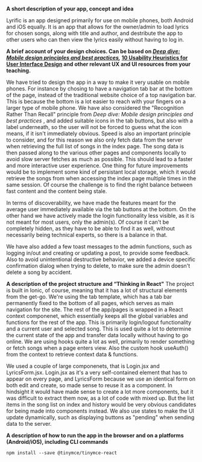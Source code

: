 **A short description of your app, concept and idea**

Lyrific is an app designed primarily for use on mobile phones, both Android and iOS equally. It is an app that allows for the owner/admin to load lyrics for chosen songs, along with title and author, and destribute the app to other users who can then view the lyrics easily without having to log in.


**A brief account of your design choices. Can be based on  *[Deep dive: Mobile design principles and best practices](https://uxdesign.cc/boost-ux-with-mobile-ux-design-principles-and-best-practices-907e4f9fdd5d),* [10 Usability Heuristics for User Interface Design](https://www.nngroup.com/articles/ten-usability-heuristics/) and other relevant UX and UI resources from your teaching.**

We have tried to design the app in a way to make it very usable on mobile phones. For instance by chosing to have a navigation tab bar at the bottom of the page, instead of the traditional website choice of a top navigation bar. This is because the bottom is a lot easier to reach with your fingers on a larger type of mobile phone. 
We have also considered the "Recognition Rather Than Recall" principle from *Deep dive: Mobile design principles and best practices* , and added suitable icons in the tab buttons, but also with a label underneath, so the user will not be forced to guess what the icon means, if it isn't immediately obvious.
Speed is also an important principle to consider, and for this reason we also only fetch data from the server when retrieving the full list of songs in the index page. The song data is then passed along to the various other pages and components locally to avoid slow server fetches as much as possible. This should lead to a faster and more interactive user experience. 
One thing for future improvements would be to implement some kind of persistant local storage, which it would retrieve the songs from when accessing the index page multiple times in the same session. Of course the challenge is to find the right balance between fast content and the content being stale.

In terms of discoverability, we have made the features meant for the average user immediately available via the tab buttons at the bottom. On the other hand we have actively made the login functionality less visible, as it is not meant for most users, only the admin(s). Of course it can't be completely hidden, as they have to be able to find it as well, without necessarily being technical experts, so there is a balance in that.

We have also added a few toast messages to the admin functions, such as logging in/out and creating or updating a post, to provide some feedback.
Also to avoid unintentional destructive behavior, we added a device specific confirmation dialog when trying to delete, to make sure the admin doesn't delete a song by accident. 


**A description of the project structure and “Thinking in React"**
The project is built in Ionic, of course, meaning that it has a lot of structural elements from the get-go. We're using the tab template, which has a tab bar permanently fixed to the bottom of all pages, which serves as main navigation for the site. The rest of the app/pages is wrapped in a React context componenet, which essentially keeps all the global variables and functions for the rest of the app. This is primarily login/logout functionality and a current user and selected song. This is used quite a lot to determine the current state of the app and transfer data locally without having to go online.
We are using hooks quite a lot as well, primarily to render something or fetch songs when a page enters view. Also the custom hook useAuth() from the context to retrieve context data & functions.

We used a couple of large componenets, that is Login.jsx and LyricsForm.jsx. Login.jsx as it's a very self-contained element that has to appear on every page, and LyricsForm because we use an identical form on both edit and create, so made sense to reuse it as a component. 
In hindsight it would have made sense to create a lot more components, but it was difficult to extract them now, as a lot of code with mixed up. But the list items in the song list on index and history would be very obvious candidates for being made into components instead.
We also use states to make the UI update dynamically, such as displaying buttons as "pending" when sending data to the server.


**A description of how to run the app in the browser and on a platforms (Android/iOS), including CLI commands**

```shell
npm install --save @tinymce/tinymce-react 
```


